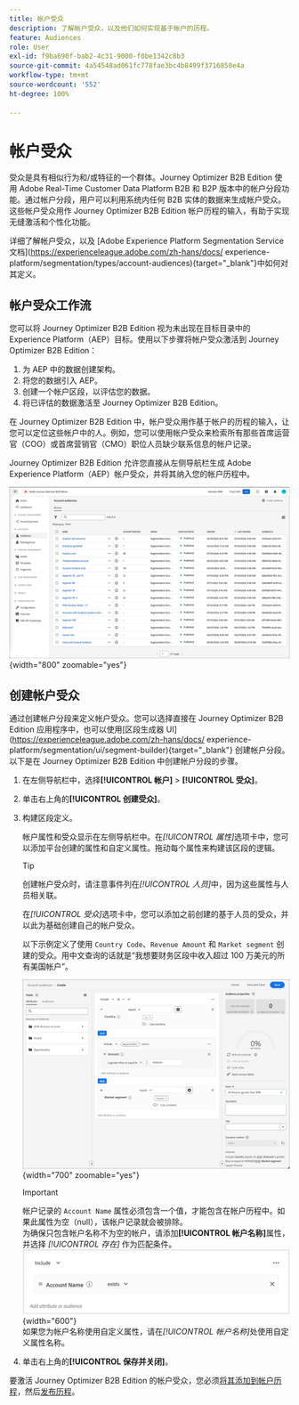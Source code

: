 ```yaml
---
title: 帐户受众
description: 了解帐户受众，以及他们如何实现基于帐户的历程。
feature: Audiences
role: User
exl-id: f9ba690f-bab2-4c31-9000-f0be1342c8b3
source-git-commit: 4a54548ad061fc778fae3bc4b8499f3716850e4a
workflow-type: tm+mt
source-wordcount: '552'
ht-degree: 100%

---
```


# 帐户受众

受众是具有相似行为和/或特征的一个群体。Journey Optimizer B2B Edition 使用 Adobe Real-Time Customer Data Platform B2B 和 B2P 版本中的帐户分段功能。通过帐户分段，用户可以利用系统内任何 B2B 实体的数据来生成帐户受众。这些帐户受众用作 Journey Optimizer B2B Edition 帐户历程的输入，有助于实现无缝激活和个性化功能。

详细了解帐户受众，以及 [Adobe Experience Platform Segmentation Service 文档](https://experienceleague.adobe.com/zh-hans/docs/ experience-platform/segmentation/types/account-audiences){target="_blank"}中如何对其定义。

## 帐户受众工作流

您可以将 Journey Optimizer B2B Edition 视为未出现在目标目录中的 Experience Platform（AEP）目标。使用以下步骤将帐户受众激活到 Journey Optimizer B2B Edition：

1. 为 AEP 中的数据创建架构。
1. 将您的数据引入 AEP。
1. 创建一个帐户区段，以评估您的数据。
1. 将已评估的数据激活至 Journey Optimizer B2B Edition。

在 Journey Optimizer B2B Edition 中，帐户受众用作基于帐户的历程的输入，让您可以定位这些帐户中的人。例如，您可以使用帐户受众来检索所有那些首席运营官（COO）或首席营销官（CMO）职位人员缺少联系信息的帐户记录。

Journey Optimizer B2B Edition 允许您直接从左侧导航栏生成 Adobe Experience Platform（AEP）帐户受众，并将其纳入您的帐户历程中。

![访问帐户受众](./assets/account-audiences-browse.png){width="800" zoomable="yes"}

## 创建帐户受众

通过创建帐户分段来定义帐户受众。您可以选择直接在 Journey Optimizer B2B Edition 应用程序中，也可以使用[区段生成器 UI](https://experienceleague.adobe.com/zh-hans/docs/ experience-platform/segmentation/ui/segment-builder){target="_blank"} 创建帐户分段。以下是在 Journey Optimizer B2B Edition 中创建帐户分段的步骤。

1. 在左侧导航栏中，选择&#x200B;**[!UICONTROL 帐户]** > **[!UICONTROL 受众]**。

1. 单击右上角的&#x200B;**[!UICONTROL 创建受众]**。

1. 构建区段定义。

   帐户属性和受众显示在左侧导航栏中。在&#x200B;_[!UICONTROL 属性]_&#x200B;选项卡中，您可以添加平台创建的属性和自定义属性。拖动每个属性来构建该区段的逻辑。

   >[!TIP]
   >
   >创建帐户受众时，请注意事件列在&#x200B;_[!UICONTROL 人员]_&#x200B;中，因为这些属性与人员相关联。<br/>
   >
   >在&#x200B;_[!UICONTROL 受众]_&#x200B;选项卡中，您可以添加之前创建的基于人员的受众，并以此为基础创建自己的帐户受众。

   以下示例定义了使用 `Country Code`、`Revenue Amount` 和 `Market segment` 创建的受众。用中文查询的话就是“我想要财务区段中收入超过 100 万美元的所有美国帐户”。

   ![帐户受众区段生成器示例](./assets/audience-segment-builder-US-finance-1M.png){width="700" zoomable="yes"}
   <br/>

   >[!IMPORTANT]
   >
   >帐户记录的 `Account Name` 属性必须包含一个值，才能包含在帐户历程中。如果此属性为空（null），该帐户记录就会被排除。<br/>
   >为确保只包含帐户名称不为空的帐户，请添加&#x200B;**[!UICONTROL 帐户名称]**&#x200B;属性，并选择 _[!UICONTROL 存在]_ 作为匹配条件。<br/>
   >![帐户名称属性存在](./assets/audience-segment-builder-account-name-exists.png){width="600"}
   ><br/>如果您为帐户名称使用自定义属性，请在&#x200B;_[!UICONTROL 帐户名称]_&#x200B;处使用自定义属性名称。

1. 单击右上角的&#x200B;**[!UICONTROL 保存并关闭]**。

要激活 Journey Optimizer B2B Edition 的帐户受众，您必须[将其添加到帐户历程](../journeys/journey-overview.md#add-the-account-audience-for-your-journey)，然后[发布历程](../journeys/journey-overview.md)。
